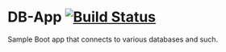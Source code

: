 # DB-App [![Build Status](https://travis-ci.com/Ubunfu/db-app.svg?branch=master)](https://travis-ci.com/Ubunfu/db-app)
Sample Boot app that connects to various databases and such.